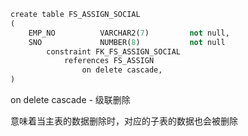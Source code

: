 ```python
create table FS_ASSIGN_SOCIAL
(
    EMP_NO          VARCHAR2(7)         not null,
    SNO             NUMBER(8)           not null
        constraint FK_FS_ASSIGN_SOCIAL
            references FS_ASSIGN
                on delete cascade,
)
```

on delete cascade - 级联删除

意味着当主表的数据删除时，对应的子表的数据也会被删除

